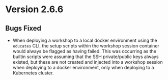 Version 2.6.6
=============

Bugs Fixed
----------

* When deploying a workshop to a local docker environment using the `educates`
  CLI, the setup scripts within the workshop session container would always be
  flagged as having failed. This was occurring as the builtin scripts were
  assuming that the SSH private/public keys always existed, but these are not
  created and injected into a workshop session when deploying to a docker
  environment, only when deploying to a Kubernetes cluster.
